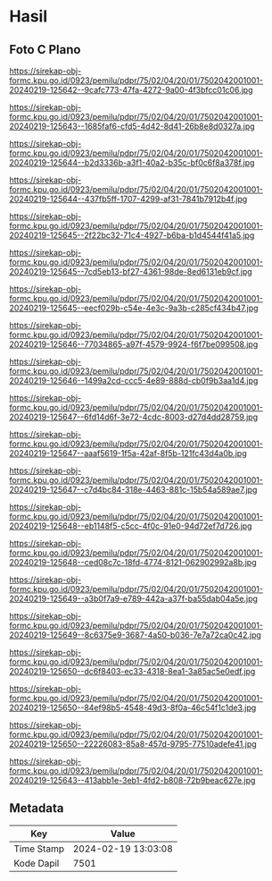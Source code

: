 # Hasil

## Foto C Plano

https://sirekap-obj-formc.kpu.go.id/0923/pemilu/pdpr/75/02/04/20/01/7502042001001-20240219-125642--9cafc773-47fa-4272-9a00-4f3bfcc01c06.jpg

https://sirekap-obj-formc.kpu.go.id/0923/pemilu/pdpr/75/02/04/20/01/7502042001001-20240219-125643--1685faf6-cfd5-4d42-8d41-26b8e8d0327a.jpg

https://sirekap-obj-formc.kpu.go.id/0923/pemilu/pdpr/75/02/04/20/01/7502042001001-20240219-125644--b2d3336b-a3f1-40a2-b35c-bf0c6f8a378f.jpg

https://sirekap-obj-formc.kpu.go.id/0923/pemilu/pdpr/75/02/04/20/01/7502042001001-20240219-125644--437fb5ff-1707-4299-af31-7841b7912b4f.jpg

https://sirekap-obj-formc.kpu.go.id/0923/pemilu/pdpr/75/02/04/20/01/7502042001001-20240219-125645--2f22bc32-71c4-4927-b6ba-b1d4544f41a5.jpg

https://sirekap-obj-formc.kpu.go.id/0923/pemilu/pdpr/75/02/04/20/01/7502042001001-20240219-125645--7cd5eb13-bf27-4361-98de-8ed6131eb9cf.jpg

https://sirekap-obj-formc.kpu.go.id/0923/pemilu/pdpr/75/02/04/20/01/7502042001001-20240219-125645--eecf029b-c54e-4e3c-9a3b-c285cf434b47.jpg

https://sirekap-obj-formc.kpu.go.id/0923/pemilu/pdpr/75/02/04/20/01/7502042001001-20240219-125646--77034865-a97f-4579-9924-f6f7be099508.jpg

https://sirekap-obj-formc.kpu.go.id/0923/pemilu/pdpr/75/02/04/20/01/7502042001001-20240219-125646--1499a2cd-ccc5-4e89-888d-cb0f9b3aa1d4.jpg

https://sirekap-obj-formc.kpu.go.id/0923/pemilu/pdpr/75/02/04/20/01/7502042001001-20240219-125647--6fd14d6f-3e72-4cdc-8003-d27d4dd28759.jpg

https://sirekap-obj-formc.kpu.go.id/0923/pemilu/pdpr/75/02/04/20/01/7502042001001-20240219-125647--aaaf5619-1f5a-42af-8f5b-121fc43d4a0b.jpg

https://sirekap-obj-formc.kpu.go.id/0923/pemilu/pdpr/75/02/04/20/01/7502042001001-20240219-125647--c7d4bc84-318e-4463-881c-15b54a589ae7.jpg

https://sirekap-obj-formc.kpu.go.id/0923/pemilu/pdpr/75/02/04/20/01/7502042001001-20240219-125648--eb1148f5-c5cc-4f0c-91e0-94d72ef7d726.jpg

https://sirekap-obj-formc.kpu.go.id/0923/pemilu/pdpr/75/02/04/20/01/7502042001001-20240219-125648--ced08c7c-18fd-4774-8121-062902992a8b.jpg

https://sirekap-obj-formc.kpu.go.id/0923/pemilu/pdpr/75/02/04/20/01/7502042001001-20240219-125649--a3b0f7a9-e789-442a-a37f-ba55dab04a5e.jpg

https://sirekap-obj-formc.kpu.go.id/0923/pemilu/pdpr/75/02/04/20/01/7502042001001-20240219-125649--8c6375e9-3687-4a50-b036-7e7a72ca0c42.jpg

https://sirekap-obj-formc.kpu.go.id/0923/pemilu/pdpr/75/02/04/20/01/7502042001001-20240219-125650--dc6f8403-ec33-4318-8ea1-3a85ac5e0edf.jpg

https://sirekap-obj-formc.kpu.go.id/0923/pemilu/pdpr/75/02/04/20/01/7502042001001-20240219-125650--84ef98b5-4548-49d3-8f0a-46c54f1c1de3.jpg

https://sirekap-obj-formc.kpu.go.id/0923/pemilu/pdpr/75/02/04/20/01/7502042001001-20240219-125650--22226083-85a8-457d-9795-77510adefe41.jpg

https://sirekap-obj-formc.kpu.go.id/0923/pemilu/pdpr/75/02/04/20/01/7502042001001-20240219-125643--413abb1e-3eb1-4fd2-b808-72b9beac627e.jpg


## Metadata

| Key        | Value               |
| ---------- | ------------------- |
| Time Stamp | 2024-02-19 13:03:08 |
| Kode Dapil | 7501                |



